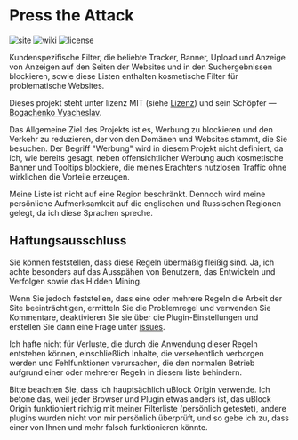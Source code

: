 <!--
This file is part of the Press the Attack project,
Copyright (c) 2018 Bogachenko Vyacheslav

Press the Attack is a free project: you can distribute it and/or modify
it in accordance with the MIT license published by the Massachusetts Institute of Technology.

The Press the Attack project is distributed in the hope that it will be useful,
and is provided "AS IS", WITHOUT ANY WARRANTY, EXPRESSLY EXPRESSED OR IMPLIED.
WE ARE NOT RESPONSIBLE FOR ANY DAMAGES DUE TO THE USE OF THIS PROJECT OR ITS PARTS.
For more information, see the MIT license.

Author: Bogachenko Vyacheslav <https://github.com/bogachenko>
Email: bogachenkove@gmail.com
Github: https://github.com/bogachenko/presstheattack/
Last modified: 25 November 2018
License: MIT <https://github.com/bogachenko/presstheattack/blob/master/LICENSE.md>
Problem reports: https://github.com/bogachenko/presstheattack/issues
Title: README.de_DE.md
URL: https://raw.githubusercontent.com/bogachenko/presstheattack/master/README.de_DE.md
Wiki: https://github.com/bogachenko/presstheattack/wiki

Download the entire Press the Attack project at https://github.com/bogachenko/presstheattack/archive/master.zip -->

# Press the Attack
[![site](https://img.shields.io/badge/site-up-%233fb912.svg)](https://bogachenko.github.io/presstheattack/)
[![wiki](https://img.shields.io/badge/wiki-up-%233fb912.svg)](https://github.com/bogachenko/presstheattack/wiki)
[![license](https://img.shields.io/badge/license-MIT-%233fb912.svg)](https://raw.githubusercontent.com/bogachenko/presstheattack/master/LICENSE.md)

Kundenspezifische Filter, die beliebte Tracker, Banner, Upload und Anzeige von Anzeigen auf den Seiten der Websites und in den Suchergebnissen blockieren, sowie diese Listen enthalten kosmetische Filter für problematische Websites.

Dieses projekt steht unter lizenz MIT (siehe [Lizenz](https://raw.githubusercontent.com/bogachenko/presstheattack/master/LICENSE.md)) und sein Schöpfer — [Bogachenko Vyacheslav](https://github.com/bogachenko).

Das Allgemeine Ziel des Projekts ist es, Werbung zu blockieren und den Verkehr zu reduzieren, der von den Domänen und Websites stammt, die Sie besuchen.
Der Begriff "Werbung" wird in diesem Projekt nicht definiert, da ich, wie bereits gesagt, neben offensichtlicher Werbung auch kosmetische Banner und Tooltips blockiere, die meines Erachtens nutzlosen Traffic ohne wirklichen die Vorteile erzeugen.

Meine Liste ist nicht auf eine Region beschränkt. Dennoch wird meine persönliche Aufmerksamkeit auf die englischen und Russischen Regionen gelegt, da ich diese Sprachen spreche.

## Haftungsausschluss
Sie können feststellen, dass diese Regeln übermäßig fleißig sind. Ja, ich achte besonders auf das Ausspähen von Benutzern, das Entwickeln und Verfolgen sowie das Hidden Mining.

Wenn Sie jedoch feststellen, dass eine oder mehrere Regeln die Arbeit der Site beeinträchtigen, ermitteln Sie die Problemregel und verwenden Sie Kommentare, deaktivieren Sie sie über die Plugin-Einstellungen und erstellen Sie dann eine Frage unter [issues](https://github.com/bogachenko/presstheattack/issues).

Ich hafte nicht für Verluste, die durch die Anwendung dieser Regeln entstehen können, einschließlich Inhalte, die versehentlich verborgen werden und Fehlfunktionen verursachen, die den normalen Betrieb aufgrund einer oder mehrerer Regeln in diesem liste behindern.

Bitte beachten Sie, dass ich hauptsächlich uBlock Origin verwende. Ich betone das, weil jeder Browser und Plugin etwas anders ist, das uBlock Origin funktioniert richtig mit meiner Filterliste (persönlich getestet), andere plugins wurden nicht von mir persönlich überprüft, und so gebe ich zu, dass einer von Ihnen und mehr falsch funktionieren könnte.
